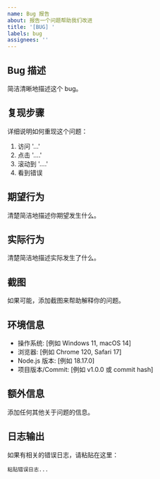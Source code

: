 ```yaml
---
name: Bug 报告
about: 报告一个问题帮助我们改进
title: '[BUG] '
labels: bug
assignees: ''
---
```


## Bug 描述

简洁清晰地描述这个 bug。

## 复现步骤

详细说明如何重现这个问题：

1. 访问 '...'
2. 点击 '....'
3. 滚动到 '....'
4. 看到错误

## 期望行为

清楚简洁地描述你期望发生什么。

## 实际行为

清楚简洁地描述实际发生了什么。

## 截图

如果可能，添加截图来帮助解释你的问题。

## 环境信息

- 操作系统: [例如 Windows 11, macOS 14]
- 浏览器: [例如 Chrome 120, Safari 17]
- Node.js 版本: [例如 18.17.0]
- 项目版本/Commit: [例如 v1.0.0 或 commit hash]

## 额外信息

添加任何其他关于问题的信息。

## 日志输出

如果有相关的错误日志，请粘贴在这里：

```
粘贴错误日志...
```
